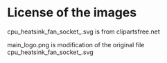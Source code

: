 # License of the images

cpu_heatsink_fan_socket_.svg is from clipartsfree.net 

main_logo.png is modification of the original file cpu_heatsink_fan_socket_.svg 


